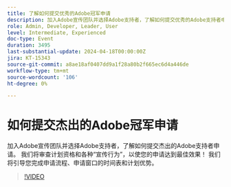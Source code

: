 ```yaml
---
title: 了解如何提交优秀的Adobe冠军申请
description: 加入Adobe宣传团队并选择Adobe支持者，了解如何提交优秀的Adobe支持者申请。 我们将引导您完成申请流程、申请窗口的时间表和计划优势。
role: Admin, Developer, Leader, User
level: Intermediate, Experienced
doc-type: Event
duration: 3495
last-substantial-update: 2024-04-18T00:00:00Z
jira: KT-15343
source-git-commit: a8ae18af0407dd9a1f28a80b2f665ec6d4a446de
workflow-type: tm+mt
source-wordcount: '106'
ht-degree: 0%

---
```



# 如何提交杰出的Adobe冠军申请

加入Adobe宣传团队并选择Adobe支持者，了解如何提交杰出的Adobe支持者申请。 我们将审查计划资格和各种“宣传行为”，以使您的申请达到最佳效果！ 我们将引导您完成申请流程、申请窗口的时间表和计划优势。

>[!VIDEO](https://video.tv.adobe.com/v/3428431/?learn=on)
